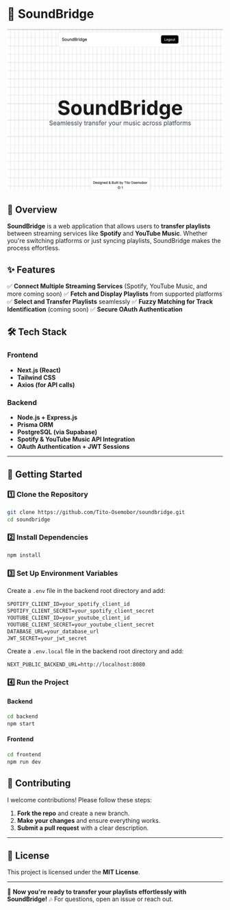 # 🎵 SoundBridge
<img src="./assets/homepage.png" alt="SoundBridge Homepage"/>

## 📌 Overview
**SoundBridge** is a web application that allows users to **transfer playlists** between streaming services like **Spotify** and **YouTube Music**. Whether you're switching platforms or just syncing playlists, SoundBridge makes the process effortless.

## ✨ Features
✅ **Connect Multiple Streaming Services** (Spotify, YouTube Music, and more coming soon)
✅ **Fetch and Display Playlists** from supported platforms
✅ **Select and Transfer Playlists** seamlessly
✅ **Fuzzy Matching for Track Identification** (coming soon)
✅ **Secure OAuth Authentication**

## 🛠️ Tech Stack
### **Frontend**
- **Next.js (React)**
- **Tailwind CSS**
- **Axios (for API calls)**

### **Backend**
- **Node.js + Express.js**
- **Prisma ORM**
- **PostgreSQL (via Supabase)**
- **Spotify & YouTube Music API Integration**
- **OAuth Authentication + JWT Sessions**

---

## 🚀 **Getting Started**
### 1️⃣ **Clone the Repository**
```bash
git clone https://github.com/Tito-Osemobor/soundbridge.git
cd soundbridge
```

### 2️⃣ **Install Dependencies**
```bash
npm install
```

### 3️⃣ **Set Up Environment Variables**
Create a `.env` file in the backend root directory and add:
```env
SPOTIFY_CLIENT_ID=your_spotify_client_id
SPOTIFY_CLIENT_SECRET=your_spotify_client_secret
YOUTUBE_CLIENT_ID=your_youtube_client_id
YOUTUBE_CLIENT_SECRET=your_youtube_client_secret
DATABASE_URL=your_database_url
JWT_SECRET=your_jwt_secret
```

Create a `.env.local` file in the backend root directory and add:
```env
NEXT_PUBLIC_BACKEND_URL=http://localhost:8080
```

### 4️⃣ **Run the Project**
#### **Backend**
```bash
cd backend
npm start
```
#### **Frontend**
```bash
cd frontend
npm run dev
```

## 🤝 **Contributing**
I welcome contributions! Please follow these steps:
1. **Fork the repo** and create a new branch.
2. **Make your changes** and ensure everything works.
3. **Submit a pull request** with a clear description.

---

## 📜 **License**
This project is licensed under the **MIT License**.

---

🚀 **Now you're ready to transfer your playlists effortlessly with SoundBridge!** 🎶
For questions, open an issue or reach out.
